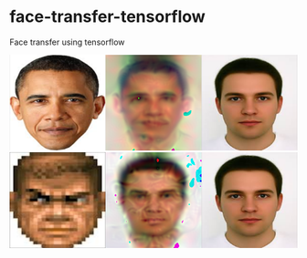 # face-transfer-tensorflow
Face transfer using tensorflow

![result](checkpoint_10000.png?raw=true "result")
![doom](checkpoint_7000.png?raw=true "doom")
